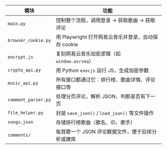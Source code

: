 | 模块                  | 功能                                     |
| ------------------- | -------------------------------------- |
| `main.py`           | 控制整个流程，调用登录 → 获取歌曲 → 获取评论              |
| `browser_cookie.py` | 用 Playwright 打开网易云音乐并登录，自动保存 cookie    |
| `encrypt.js`        | 复刻网易云音乐加密逻辑（如 `window.asrsea`）         |
| `crypto_api.py`     | 用 Python `execjs` 运行 JS，生成加密参数         |
| `music_api.py`      | 所有接口都通过它：排行榜、歌曲详情、评论接口等                |
| `comment_parser.py` | 处理分页评论，解析 JSON、判断是否有下一页                |
| `file_helper.py`    | 封装 `save_json()` / `load_json()` 等文件操作 |
| `songs.json`        | 存储排行榜歌曲（歌名、ID、歌手）                      |
| `comments/`         | 每首歌一个 JSON 评论数据文件，便于后续分析或建库            |



